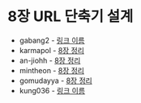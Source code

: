 # 8장 URL 단축기 설계

- gabang2 - [링크 이름]()
- karmapol - [8장 정리](https://github.com/KarmaPol/Obsidian_Vault/blob/main/1.%20Projects/대규모시스템설계%20스터디/8.%20URL%20단축기%20설계.md)
- an-jiohh - [8장 정리](https://an-jiohh.github.io/blog/LSS8)
- mintheon - [8장 정리](https://mintheon.com/devlog/2023/11/03/%EB%8C%80%EA%B7%9C%EB%AA%A8-%EC%8B%9C%EC%8A%A4%ED%85%9C-%EC%84%A4%EA%B3%84-%EA%B8%B0%EC%B4%88-08.-URL-%EB%8B%A8%EC%B6%95%ED%82%A4-%EC%84%A4%EA%B3%84/)
- gomudayya - [8장 정리](https://leaf-oboe-6f1.notion.site/7-ID-f5c66804e91147dfa6f6d020f9f0b1e2?pvs=4)
- kung036 - [링크 이름]()
